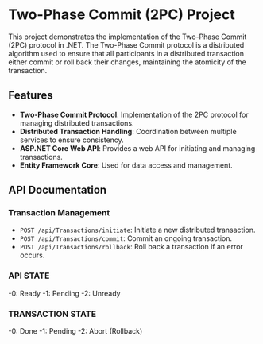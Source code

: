 # Two-Phase Commit (2PC) Project

This project demonstrates the implementation of the Two-Phase Commit (2PC) protocol in .NET. The Two-Phase Commit protocol is a distributed algorithm used to ensure that all participants in a distributed transaction either commit or roll back their changes, maintaining the atomicity of the transaction.

## Features

- **Two-Phase Commit Protocol**: Implementation of the 2PC protocol for managing distributed transactions.
- **Distributed Transaction Handling**: Coordination between multiple services to ensure consistency.
- **ASP.NET Core Web API**: Provides a web API for initiating and managing transactions.
- **Entity Framework Core**: Used for data access and management.

## API Documentation

### Transaction Management

- `POST /api/Transactions/initiate`: Initiate a new distributed transaction.
- `POST /api/Transactions/commit`: Commit an ongoing transaction.
- `POST /api/Transactions/rollback`: Roll back a transaction if an error occurs.

### API STATE

-0: Ready
-1: Pending
-2: Unready

### TRANSACTION STATE

-0: Done
-1: Pending
-2: Abort (Rollback)

